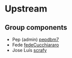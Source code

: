 # Upstream

## Group components

- Pep (admin) [pepdbm7](https://github.com/pepdbm7)
- Fede [fedeCucchiararo](https://github.com/fedeCucchiararo)
- Jose Luís [scrafy](https://github.com/scrafy)
